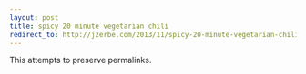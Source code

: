 ```yaml
---
layout: post
title: spicy 20 minute vegetarian chili
redirect_to: http://jzerbe.com/2013/11/spicy-20-minute-vegetarian-chili/
---
```

This attempts to preserve permalinks.
